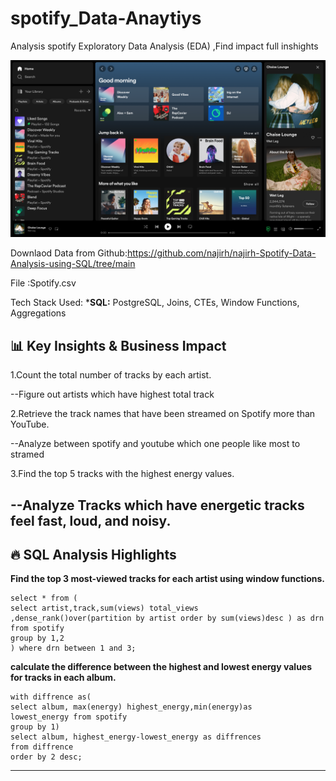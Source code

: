 # spotify_Data-Anaytiys
Analysis spotify Exploratory Data Analysis (EDA) ,Find impact full inshights

![spotify](https://github.com/saurav190101/spotify_Data-Anaytiys/blob/main/spotify.png)

Downlaod Data from Github:https://github.com/najirh/najirh-Spotify-Data-Analysis-using-SQL/tree/main

File :Spotify.csv


Tech Stack Used:
***SQL:** PostgreSQL, Joins, CTEs, Window Functions, Aggregations 

## 📊 Key Insights & Business Impact

1.Count the total number of tracks by each artist.

--Figure out artists which have highest  total track 

2.Retrieve the track names that have been streamed on Spotify more than YouTube.

--Analyze between spotify and youtube which one people like most to  stramed 

3.Find the top 5 tracks with the highest energy values.

--Analyze Tracks which have energetic tracks feel fast, loud, and noisy. 
----

## 🔥 SQL Analysis Highlights

**Find the top 3 most-viewed tracks for each artist using window functions.**
```
select * from (
select artist,track,sum(views) total_views
,dense_rank()over(partition by artist order by sum(views)desc ) as drn 
from spotify 
group by 1,2
) where drn between 1 and 3;
```

**calculate the difference between the highest and lowest energy values for tracks in each album.**
```
with diffrence as(
select album, max(energy) highest_energy,min(energy)as 
lowest_energy from spotify
group by 1)
select album, highest_energy-lowest_energy as diffrences
from diffrence
order by 2 desc;
```
---

